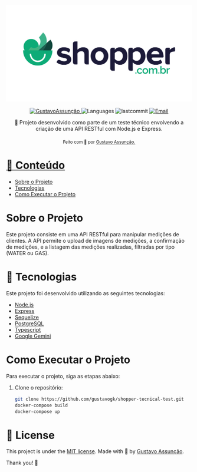 <p align="center">
  <img src=".github/public/og-logo.png" width="800"/> 
</p>

<p align="center">	
   <a href="https://www.linkedin.com/in/gustavo-gk/">
      <img alt="GustavoAssunção" src="https://img.shields.io/badge/-GustavoAssunção-5965e0?style=for-the-badge&logo=Linkedin&logoColor=white" />
   </a>
  <img alt="Languages" src="https://img.shields.io/github/languages/count/gustavogk/shopper-tecnical-test?style=for-the-badge" />
  <img alt="lastcommit" src="https://img.shields.io/github/last-commit/gustavogk/shopper-tecnical-test?style=for-the-badge" />
  <a href="mailto:seu-email@gmail.com">
   <img alt="Email" src="https://img.shields.io/badge/-GustavoAssunção-5965e0?style=for-the-badge&logo=gmail&logoColor=white" />
  </a>
</p>

<p align="center">
  👏  Projeto desenvolvido como parte de um teste técnico envolvendo a criação de uma API RESTful com Node.js e Express.
</p>

<div align="center">
  <sub> Feito com 💖 por
    <a href="https://github.com/gustavogk"> Gustavo Assunção.
    <h1></h1>
  </sub>
</div>
  
# 📌 Conteúdo

* [Sobre o Projeto](#sobre-o-projeto)
* [Tecnologias](#rocket-tecnologias)  
* [Como Executar o Projeto](#como-executar-o-projeto)
  
# Sobre o Projeto

Este projeto consiste em uma API RESTful para manipular medições de clientes. A API permite o upload de imagens de medições, a confirmação de medições, e a listagem das medições realizadas, filtradas por tipo (WATER ou GAS). 

# :rocket: Tecnologias
Este projeto foi desenvolvido utilizando as seguintes tecnologias:

* [Node.js](https://nodejs.org/en/)
* [Express](https://expressjs.com/)
* [Sequelize](https://sequelize.org/)
* [PostgreSQL](https://www.postgresql.org/)
* [Typescript](https://www.typescriptlang.org/)
* [Google Gemini](https://ai.google.dev/gemini-api/docs/api-key)

# Como Executar o Projeto

Para executar o projeto, siga as etapas abaixo:

1. Clone o repositório:
   ```bash
   git clone https://github.com/gustavogk/shopper-tecnical-test.git
   docker-compose build
   docker-compose up

# :page_facing_up: License

This project is under the [MIT license](./LICENSE).
Made with 💖 by [Gustavo Assunção](https://www.linkedin.com/in/gustavo-gk/). 

Thank you! 🌠
